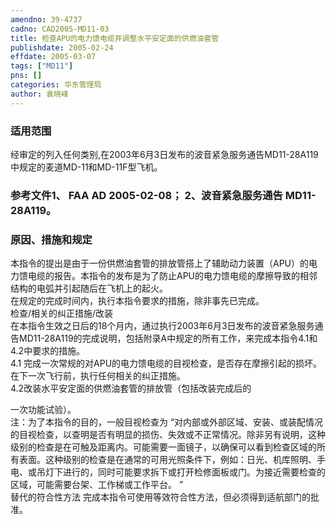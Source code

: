 ```yaml
---
amendno: 39-4737  
cadno: CAD2005-MD11-03  
title: 检查APU的电力馈电缆并调整水平安定面的供燃油套管  
publishdate: 2005-02-24  
effdate: 2005-03-07  
tags: ["MD11"]  
pns: []  
categories: 华东管理局  
author: 袁晓峰  
---
```

  
### 适用范围  
经审定的列入任何类别,在2003年6月3日发布的波音紧急服务通告MD11-28A119中规定的麦道MD-11和MD-11F型飞机。  
  
<!--more-->  
### 参考文件1、 FAA AD 2005-02-08； 2、波音紧急服务通告 MD11-28A119。  
  
### 原因、措施和规定  
本指令的提出是由于一份供燃油套管的排放管搭上了辅助动力装置（APU）的电力馈电缆的报告。本指令的发布是为了防止APU的电力馈电缆的摩擦导致的相邻结构的电弧并引起随后在飞机上的起火。  
在规定的完成时间内，执行本指令要求的措施，除非事先已完成。  
检查/相关的纠正措施/改装  
在本指令生效之日后的18个月内，通过执行2003年6月3日发布的波音紧急服务通告MD11-28A119的完成说明，包括附录A中规定的所有工作，来完成本指令4.1和4.2中要求的措施。  
4.1 完成一次常规的对APU的电力馈电缆的目视检查，是否存在摩擦引起的损坏。在下一次飞行前，执行任何相关的纠正措施。  
4.2改装水平安定面的供燃油套管的排放管（包括改装完成后的  
    
一次功能试验）。  
注：为了本指令的目的，一般目视检查为 “对内部或外部区域、安装、或装配情况的目视检查，以查明是否有明显的损伤、失效或不正常情况。除非另有说明，这种级别的检查是在可触及距离内。可能需要一面镜子，以确保可以看到检查区域的所有表面。这种级别的检查是在通常的可用光照条件下，例如：日光、机库照明、手电、或吊灯下进行的，同时可能要求拆下或打开检修面板或门。为接近需要检查的区域，可能需要台架、工作梯或工作平台。 ”  
替代的符合性方法    完成本指令可使用等效符合性方法，但必须得到适航部门的批准。  
